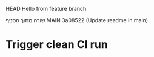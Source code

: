 HEAD
Hello from feature branch

שורה מתוך הסניף MAIN
 3a08522 (Update readme in main)

# Trigger clean CI run
